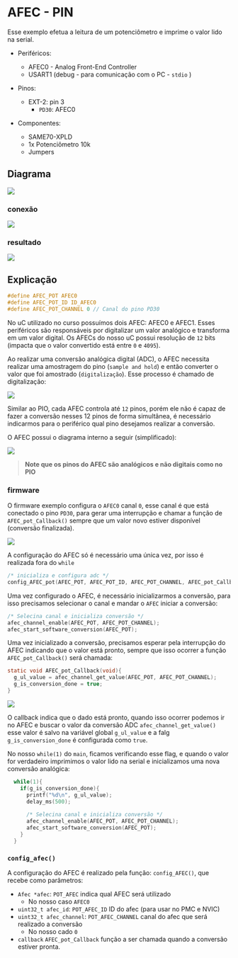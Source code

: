 # AFEC - PIN

Esse exemplo efetua a leitura de um potenciômetro e imprime o valor lido na serial.

- Periféricos:
    - AFEC0 - Analog Front-End Controller
    - USART1 (debug - para comunicação com o PC - `stdio` )
    
- Pinos:
    - EXT-2: pin 3
        - `PD30`: AFEC0

- Componentes: 
    
    - SAME70-XPLD
    - 1x Potenciômetro 10k
    - Jumpers

## Diagrama

![](doc/Diagrama_AFEC-Pin.svg)

### conexão

![](doc/foto.png)

### resultado

![](doc/atmel.PNG)

## Explicação

``` c
#define AFEC_POT AFEC0
#define AFEC_POT_ID ID_AFEC0
#define AFEC_POT_CHANNEL 0 // Canal do pino PD30
```

No uC utilizado no curso possuímos dois AFEC: AFEC0 e AFEC1. Esses periféricos são responsáveis por digitalizar um valor analógico e transforma em um valor digital. Os AFECs do nosso uC possui resolução de `12` bits (impacta que o valor convertido está entre `0` e `4095`). 

Ao realizar uma conversão analógica digital (ADC), o AFEC necessita realizar uma amostragem do pino (`sample and hold`) e então converter o valor que foi amostrado (`digitalização`). Esse processo é chamado de digitalização:

![](doc/amostragem.png)

Similar ao PIO, cada AFEC controla até `12` pinos, porém ele não é capaz de fazer a conversão nesses 12 pinos de forma simultânea, é necessário indicarmos para o periférico qual pino desejamos realizar a conversão.

O AFEC possui o diagrama interno a seguir (simplificado):

![](doc/afec-simples.svg)

> **Note que os pinos do AFEC são analógicos e não digitais como no PIO**

### firmware

O firmware exemplo configura o `AFEC0` canal `0`, esse canal é que está conectado o pino `PD30`, para gerar uma interrupção e chamar a função de `AFEC_pot_Callback()` sempre que um valor novo estiver disponível (conversão finalizada).

![](doc/pd30.png)

A configuração do AFEC só é necessário uma única vez, por isso é realizada fora do `while`

``` c
/* inicializa e configura adc */
config_AFEC_pot(AFEC_POT, AFEC_POT_ID, AFEC_POT_CHANNEL, AFEC_pot_Callback);
```

Uma vez configurado o AFEC, é necessário inicializarmos a conversão, para isso precisamos selecionar o canal e mandar o `AFEC` iniciar a conversão:

``` c
/* Selecina canal e inicializa conversão */
afec_channel_enable(AFEC_POT, AFEC_POT_CHANNEL);
afec_start_software_conversion(AFEC_POT);
```

Uma vez inicializado a conversão, precisamos esperar pela interrupção do AFEC indicando que o valor está pronto, sempre que isso ocorrer a função `AFEC_pot_Callback()` será chamada:

```c
static void AFEC_pot_Callback(void){
  g_ul_value = afec_channel_get_value(AFEC_POT, AFEC_POT_CHANNEL);
  g_is_conversion_done = true;
}
```

![](doc/handler.png)

O callback indica que o dado está pronto, quando isso ocorrer podemos ir no AFEC e buscar o valor da conversão ADC `afec_channel_get_value()` esse valor é salvo na variável global `g_ul_value` e a falg `g_is_conversion_done` é configurada como `true`.

No nosso `while(1)` do `main`, ficamos verificando esse flag, e quando o valor for verdadeiro imprimimos o valor lido na serial e inicializamos uma nova conversão analógica:

``` c
  while(1){
    if(g_is_conversion_done){
      printf("%d\n", g_ul_value);               
      delay_ms(500);                          
      
      /* Selecina canal e inicializa conversão */
      afec_channel_enable(AFEC_POT, AFEC_POT_CHANNEL);
      afec_start_software_conversion(AFEC_POT);
    }
  }
```

### `config_afec()`

A configuração do AFEC é realizado pela função: `config_AFEC()`, que recebe como parâmetros:

-  `Afec *afec`:  `POT_AFEC` indica qual AFEC será utilizado
    - No nosso caso `AFEC0`
- `uint32_t afec_id`:  `POT_AFEC_ID` ID do afec (para usar no PMC e NVIC)
- `uint32_t afec_channel`: `POT_AFEC_CHANNEL` canal do afec que será realizado a conversão
    - No nosso cado `0`
- `callback` `AFEC_pot_Callback` função a ser chamada quando a conversão estiver pronta.

